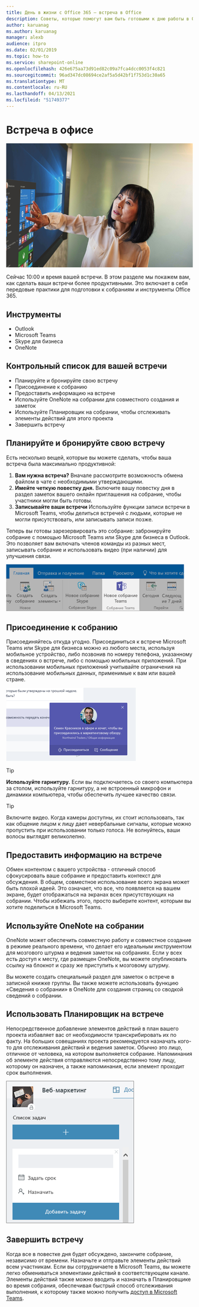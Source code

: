 ```yaml
---
title: День в жизни с Office 365 — встреча в Office
description: Советы, которые помогут вам быть готовыми к дню работы в Office 365
author: karuanag
ms.author: karuanag
manager: alexb
audience: itpro
ms.date: 02/01/2019
ms.topic: how-to
ms.service: sharepoint-online
ms.openlocfilehash: 426e675aa73d91ed82c09a7fca4dcc0053f4c821
ms.sourcegitcommit: 96ad347dc08694ce2af5a5d42bf1f753d1c30a65
ms.translationtype: MT
ms.contentlocale: ru-RU
ms.lasthandoff: 04/13/2021
ms.locfileid: "51749377"
---
```

# <a name="meeting-at-the-office"></a>Встреча в офисе

![Поездка визуальная](media/ditl_meeting.png)

Сейчас 10:00 и время вашей встречи. В этом разделе мы покажем вам, как сделать ваши встречи более продуктивными.  Это включает в себя передовые практики для подготовки к собраниям и инструменты Office 365.  

## <a name="tools"></a>Инструменты
- Outlook
- Microsoft Teams
- Skype для бизнеса
- OneNote

## <a name="checklist-for-your-meeting"></a>Контрольный список для вашей встречи
- Планируйте и бронируйте свою встречу
- Присоединение к собранию
- Предоставить информацию на встрече
- Используйте OneNote на собрании для совместного создания и заметок
- Используйте Планировщик на собрании, чтобы отслеживать элементы действий для этого проекта
- Завершить встречу
 
## <a name="plan-and-book-your-meeting"></a>Планируйте и бронируйте свою встречу
Есть несколько вещей, которые вы можете сделать, чтобы ваша встреча была максимально продуктивной:

1. **Вам нужна встреча?** Вначале рассмотрите возможность обмена файлом в чате с необходимыми утверждающими.  
1. **Имейте четкую повестку дня.**  Включите вашу повестку дня в раздел заметок вашего онлайн приглашения на собрание, чтобы участники могли быть готовы.
1. **Записывайте ваши встречи**  Используйте функции записи встречи в Microsoft Teams, чтобы делиться встречей с людьми, которые не могли присутствовать, или записывать записи позже.  

Теперь вы готовы зарезервировать это собрание: забронируйте собрание с помощью Microsoft Teams или Skype для бизнеса в Outlook. Это позволяет вам включать членов команды из разных мест, записывать собрание и использовать видео (при наличии) для улучшения связи. 

![Группы в Outlook ](media/ditl_teamsoutlook.png)

## <a name="join-a-meeting"></a>Присоединение к собранию
Присоединяйтесь откуда угодно. Присоединиться к встрече Microsoft Teams или Skype для бизнеса можно из любого места, используя мобильное устройство, либо позвонив по номеру телефона, указанному в сведениях о встрече, либо с помощью мобильных приложений. При использовании мобильных приложений учитывайте ограничения на использование мобильных данных, применимые к вам или вашей стране.

![Уведомление о присоединении к встрече Teams](media/ditl_teamsjoin.png)

> [!TIP]
> **Используйте гарнитуру.** Если вы подключаетесь со своего компьютера за столом, используйте гарнитуру, а не встроенный микрофон и динамики компьютера, чтобы обеспечить лучшее качество связи.

> [!TIP]
> Включите видео. Когда камеры доступны, их стоит использовать, так как общение лицом к лицу дает невербальные сигналы, которые можно пропустить при использовании только голоса. Не волнуйтесь, ваши волосы выглядят великолепно. 

## <a name="present-information-in-a-meeting"></a>Предоставить информацию на встрече
Обмен контентом с вашего устройства - отличный способ сфокусировать ваше собрание и предоставить контекст для обсуждения. В общем, совместное использование всего экрана может быть плохой идеей. Это означает, что все, что появляется на вашем экране, будет отображаться на экранах всех присутствующих на собрании. Чтобы избежать этого, просто выберите контент, которым вы хотите поделиться в Microsoft Teams. 

## <a name="use-onenote-in-a-meeting"></a>Используйте OneNote на собрании
OneNote может обеспечить совместную работу и совместное создание в режиме реального времени, что делает его идеальным инструментом для мозгового штурма и ведения заметок на собраниях. Если у всех есть доступ к месту, где размещен OneNote, вы можете опубликовать ссылку на блокнот и сразу же приступить к мозговому штурму.

Вы можете создать специальный раздел для заметок о встрече в записной книжке группы. Вы также можете использовать функцию «Сведения о собрании» в OneNote для создания страниц со сводкой сведений о собрании.

## <a name="use-planner-in-a-meeting"></a>Использовать Планировщик на встрече
Непосредственное добавление элементов действий в план вашего проекта избавляет вас от необходимости транскрибировать их по факту. На больших совещаниях проекта рекомендуется назначать кого-то для отслеживания действий и ведения заметок. Обычно это лицо, отличное от человека, на котором выполняется собрание. Напоминания об элементе действия отправляются непосредственно тому лицу, которому он назначен, а также напоминания, если элемент проходит срок выполнения. 

![Планировщик заданий](media/ditl_task.png)

## <a name="end-a-meeting"></a>Завершить встречу
Когда все в повестке дня будет обсуждено, закончите собрание, независимо от времени. Назначьте и отправьте элементы действий всем участникам. Если вы сотрудничаете в Microsoft Teams, вы можете легко обмениваться элементами действий в соответствующем канале. Элементы действий также можно вводить и назначать в Планировщике во время собрания, обеспечивая быстрый способ отслеживания выполнения, к которому также можно получить [доступ в Microsoft Teams](https://support.office.com/article/use-planner-in-microsoft-teams-62798a9f-e8f7-4722-a700-27dd28a06ee0). 
